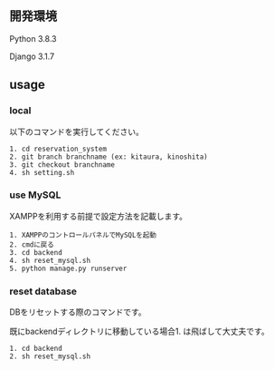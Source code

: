 ## 開発環境

Python 3.8.3

Django 3.1.7

## usage

### local

以下のコマンドを実行してください。

```shell
1. cd reservation_system
2. git branch branchname (ex: kitaura, kinoshita)
3. git checkout branchname
4. sh setting.sh
```

### use MySQL

XAMPPを利用する前提で設定方法を記載します。

```shell
1. XAMPPのコントロールパネルでMySQLを起動
2. cmdに戻る
3. cd backend
4. sh reset_mysql.sh
5. python manage.py runserver
```

### reset database

DBをリセットする際のコマンドです。

既にbackendディレクトリに移動している場合1. は飛ばして大丈夫です。

```shell
1. cd backend
2. sh reset_mysql.sh
```

<!-- ## 初期データの追加

## user model

email:```websitecreatewak@gmail.com ```

pass: ```hogehoge```

```shell
python manage.py loaddata .\users\fixtures\data.json
``` -->

